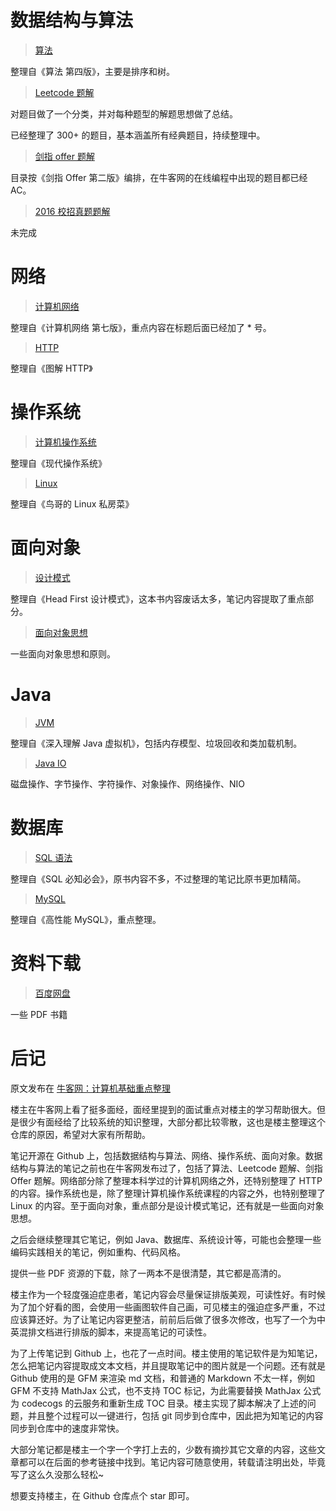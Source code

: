 # 数据结构与算法

> [算法](https://github.com/CyC2018/InnterviewNotes/blob/master/notes/算法.md)

整理自《算法 第四版》，主要是排序和树。

> [Leetcode 题解](https://github.com/CyC2018/InnterviewNotes/blob/master/notes/Leetcode%20题解.md)

对题目做了一个分类，并对每种题型的解题思想做了总结。

已经整理了 300+ 的题目，基本涵盖所有经典题目，持续整理中。

> [剑指 offer 题解](https://github.com/CyC2018/InnterviewNotes/blob/master/notes/剑指%20offer%20题解.md)

目录按《剑指 Offer 第二版》编排，在牛客网的在线编程中出现的题目都已经 AC。

> [2016 校招真题题解](https://github.com/CyC2018/InnterviewNotes/blob/master/notes/2016%20校招真题题解.md)

未完成

# 网络

> [计算机网络](https://github.com/CyC2018/InnterviewNotes/blob/master/notes/计算机网络.md)

整理自《计算机网络 第七版》，重点内容在标题后面已经加了 * 号。

> [HTTP](https://github.com/CyC2018/InnterviewNotes/blob/master/notes/HTTP.md)

整理自《图解 HTTP》

# 操作系统

> [计算机操作系统](https://github.com/CyC2018/InnterviewNotes/blob/master/notes/计算机操作系统.md)

整理自《现代操作系统》

> [Linux](https://github.com/CyC2018/InnterviewNotes/blob/master/notes/Linux.md)

整理自《鸟哥的 Linux 私房菜》

# 面向对象

> [设计模式](https://github.com/CyC2018/InnterviewNotes/blob/master/notes/设计模式.md)

整理自《Head First 设计模式》，这本书内容废话太多，笔记内容提取了重点部分。

> [面向对象思想](https://github.com/CyC2018/InnterviewNotes/blob/master/notes/面向对象思想.md)

一些面向对象思想和原则。

# Java

> [JVM](https://github.com/CyC2018/InnterviewNotes/blob/master/notes/JVM.md)

整理自《深入理解 Java 虚拟机》，包括内存模型、垃圾回收和类加载机制。

> [Java IO](https://github.com/CyC2018/InnterviewNotes/blob/master/notes/Java%20IO.md)

磁盘操作、字节操作、字符操作、对象操作、网络操作、NIO

# 数据库

> [SQL 语法](https://github.com/CyC2018/InnterviewNotes/blob/master/notes/SQL%20语法.md)

整理自《SQL 必知必会》，原书内容不多，不过整理的笔记比原书更加精简。

> [MySQL](https://github.com/CyC2018/InnterviewNotes/blob/master/notes/MySQL.md)

整理自《高性能 MySQL》，重点整理。

# 资料下载

> [百度网盘](https://pan.baidu.com/s/1o9oD1s2#list/path=%2F)

一些 PDF 书籍

# 后记

原文发布在 [牛客网：计算机基础重点整理](https://www.nowcoder.com/discuss/66985?type=0&order=0&pos=14&page=1)


楼主在牛客网上看了挺多面经，面经里提到的面试重点对楼主的学习帮助很大。但是很少有面经给了比较系统的知识整理，大部分都比较零散，这也是楼主整理这个仓库的原因，希望对大家有所帮助。

笔记开源在 Github 上，包括数据结构与算法、网络、操作系统、面向对象。数据结构与算法的笔记之前也在牛客网发布过了，包括了算法、Leetcode 题解、剑指 Offer 题解。网络部分除了整理本科学过的计算机网络之外，还特别整理了 HTTP 的内容。操作系统也是，除了整理计算机操作系统课程的内容之外，也特别整理了 Linux 的内容。至于面向对象，重点部分是设计模式笔记，还有就是一些面向对象思想。

之后会继续整理其它笔记，例如 Java、数据库、系统设计等，可能也会整理一些编码实践相关的笔记，例如重构、代码风格。

提供一些 PDF 资源的下载，除了一两本不是很清楚，其它都是高清的。

楼主作为一个轻度强迫症患者，笔记内容会尽量保证排版美观，可读性好。有时候为了加个好看的图，会使用一些画图软件自己画，可见楼主的强迫症多严重，不过应该算还好。为了让笔记内容更整洁，前前后后做了很多次修改，也写了一个为中英混排文档进行排版的脚本，来提高笔记的可读性。

为了上传笔记到 Github 上，也花了一点时间。楼主使用的笔记软件是为知笔记，怎么把笔记内容提取成文本文档，并且提取笔记中的图片就是一个问题。还有就是 Github 使用的是 GFM 来渲染 md 文档，和普通的 Markdown 不太一样，例如 GFM 不支持 MathJax 公式，也不支持 TOC 标记，为此需要替换 MathJax 公式为 codecogs 的云服务和重新生成 TOC 目录。楼主实现了脚本解决了上述的问题，并且整个过程可以一键进行，包括 git 同步到仓库中，因此把为知笔记的内容同步到仓库中的速度非常快。

大部分笔记都是楼主一个字一个字打上去的，少数有摘抄其它文章的内容，这些文章都可以在后面的参考链接中找到。笔记内容可随意使用，转载请注明出处，毕竟写了这么久没那么轻松~

想要支持楼主，在 Github 仓库点个 star 即可。